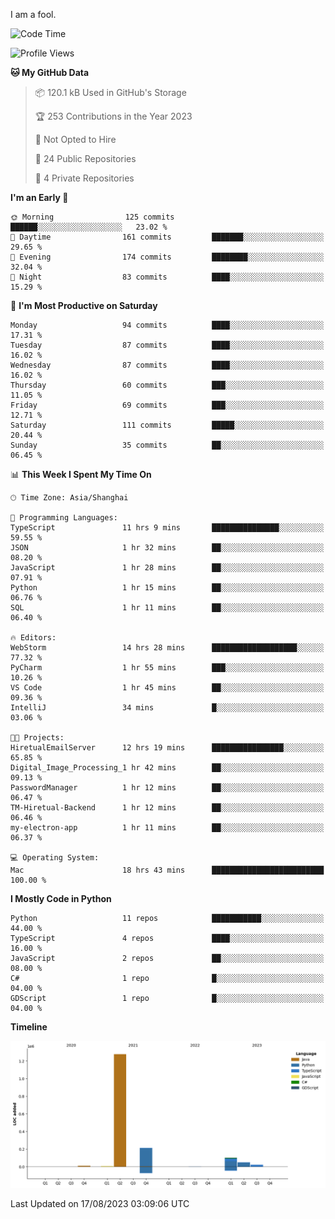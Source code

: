 I am a fool.

<!--START_SECTION:waka-->
![Code Time](http://img.shields.io/badge/Code%20Time-621%20hrs%2022%20mins-blue)

![Profile Views](http://img.shields.io/badge/Profile%20Views-1-blue)

**🐱 My GitHub Data** 

> 📦 120.1 kB Used in GitHub's Storage 
 > 
> 🏆 253 Contributions in the Year 2023
 > 
> 🚫 Not Opted to Hire
 > 
> 📜 24 Public Repositories 
 > 
> 🔑 4 Private Repositories 
 > 
**I'm an Early 🐤** 

```text
🌞 Morning                125 commits         ██████░░░░░░░░░░░░░░░░░░░   23.02 % 
🌆 Daytime                161 commits         ███████░░░░░░░░░░░░░░░░░░   29.65 % 
🌃 Evening                174 commits         ████████░░░░░░░░░░░░░░░░░   32.04 % 
🌙 Night                  83 commits          ████░░░░░░░░░░░░░░░░░░░░░   15.29 % 
```
📅 **I'm Most Productive on Saturday** 

```text
Monday                   94 commits          ████░░░░░░░░░░░░░░░░░░░░░   17.31 % 
Tuesday                  87 commits          ████░░░░░░░░░░░░░░░░░░░░░   16.02 % 
Wednesday                87 commits          ████░░░░░░░░░░░░░░░░░░░░░   16.02 % 
Thursday                 60 commits          ███░░░░░░░░░░░░░░░░░░░░░░   11.05 % 
Friday                   69 commits          ███░░░░░░░░░░░░░░░░░░░░░░   12.71 % 
Saturday                 111 commits         █████░░░░░░░░░░░░░░░░░░░░   20.44 % 
Sunday                   35 commits          ██░░░░░░░░░░░░░░░░░░░░░░░   06.45 % 
```


📊 **This Week I Spent My Time On** 

```text
🕑︎ Time Zone: Asia/Shanghai

💬 Programming Languages: 
TypeScript               11 hrs 9 mins       ███████████████░░░░░░░░░░   59.55 % 
JSON                     1 hr 32 mins        ██░░░░░░░░░░░░░░░░░░░░░░░   08.20 % 
JavaScript               1 hr 28 mins        ██░░░░░░░░░░░░░░░░░░░░░░░   07.91 % 
Python                   1 hr 15 mins        ██░░░░░░░░░░░░░░░░░░░░░░░   06.76 % 
SQL                      1 hr 11 mins        ██░░░░░░░░░░░░░░░░░░░░░░░   06.40 % 

🔥 Editors: 
WebStorm                 14 hrs 28 mins      ███████████████████░░░░░░   77.32 % 
PyCharm                  1 hr 55 mins        ███░░░░░░░░░░░░░░░░░░░░░░   10.26 % 
VS Code                  1 hr 45 mins        ██░░░░░░░░░░░░░░░░░░░░░░░   09.36 % 
IntelliJ                 34 mins             █░░░░░░░░░░░░░░░░░░░░░░░░   03.06 % 

🐱‍💻 Projects: 
HiretualEmailServer      12 hrs 19 mins      ████████████████░░░░░░░░░   65.85 % 
Digital_Image_Processing_1 hr 42 mins        ██░░░░░░░░░░░░░░░░░░░░░░░   09.13 % 
PasswordManager          1 hr 12 mins        ██░░░░░░░░░░░░░░░░░░░░░░░   06.47 % 
TM-Hiretual-Backend      1 hr 12 mins        ██░░░░░░░░░░░░░░░░░░░░░░░   06.46 % 
my-electron-app          1 hr 11 mins        ██░░░░░░░░░░░░░░░░░░░░░░░   06.37 % 

💻 Operating System: 
Mac                      18 hrs 43 mins      █████████████████████████   100.00 % 
```

**I Mostly Code in Python** 

```text
Python                   11 repos            ███████████░░░░░░░░░░░░░░   44.00 % 
TypeScript               4 repos             ████░░░░░░░░░░░░░░░░░░░░░   16.00 % 
JavaScript               2 repos             ██░░░░░░░░░░░░░░░░░░░░░░░   08.00 % 
C#                       1 repo              █░░░░░░░░░░░░░░░░░░░░░░░░   04.00 % 
GDScript                 1 repo              █░░░░░░░░░░░░░░░░░░░░░░░░   04.00 % 
```



**Timeline**

![Lines of Code chart](https://raw.githubusercontent.com/VeejaLiu/VeejaLiu/master/assets/bar_graph.png)


 Last Updated on 17/08/2023 03:09:06 UTC
<!--END_SECTION:waka-->
